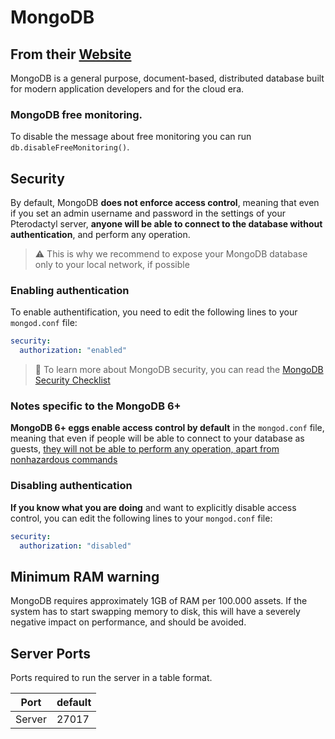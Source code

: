 # MongoDB

## From their [Website](https://www.mongodb.com/)

MongoDB is a general purpose, document-based, distributed database built for modern application developers and for the cloud era.

### MongoDB free monitoring.

To disable the message about free monitoring you can run `db.disableFreeMonitoring()`.

## Security

By default, MongoDB **does not enforce access control**, meaning that even if you set an admin username and password in the settings of your Pterodactyl server, **anyone will be able to connect to the database without authentication**, and perform any operation.

> :warning: This is why we recommend to expose your MongoDB database only to your local network, if possible

### Enabling authentication

To enable authentification, you need to edit the following lines to your `mongod.conf` file:

```yaml
security:
  authorization: "enabled"
```

> :closed_lock_with_key: To learn more about MongoDB security, you can read the [MongoDB Security Checklist](https://www.mongodb.com/docs/manual/administration/security-checklist/#security-checklist)

### Notes specific to the MongoDB 6+

**MongoDB 6+ eggs enable access control by default** in the `mongod.conf` file, meaning that even if people will be able to connect to your database as guests, [they will not be able to perform any operation, apart from nonhazardous commands](https://dba.stackexchange.com/a/292175)

### Disabling authentication

**If you know what you are doing** and want to explicitly disable access control, you can edit the following lines to your `mongod.conf` file:

```yaml
security:
  authorization: "disabled"
```

## Minimum RAM warning

MongoDB requires approximately 1GB of RAM per 100.000 assets. If the system has to start swapping memory to disk, this will have a severely negative impact on performance, and should be avoided.

## Server Ports

Ports required to run the server in a table format.

| Port    | default |
|---------|---------|
| Server  |  27017  |
